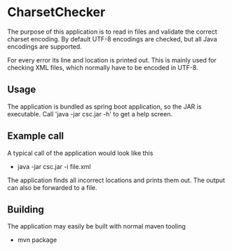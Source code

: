 # CharsetChecker

The purpose of this application is to read in files and validate the correct charset encoding. By default UTF-8 encodings are checked, but all Java encodings are supported.

For every error its line and location is printed out. This is mainly used for checking XML files, which normally have to be encoded in UTF-8.

## Usage

The application is bundled as spring boot application, so the JAR is executable.
Call 'java -jar csc.jar -h' to get a help screen.

## Example call

A typical call of the application would look like this

* java -jar csc.jar -i file.xml

The application finds all incorrect locations and prints them out. The output can also be forwarded to a file. 

## Building

The application may easily be built with normal maven tooling

* mvn package